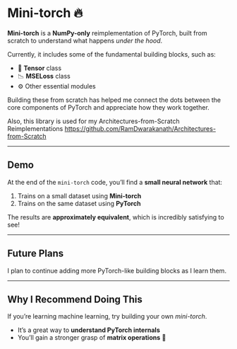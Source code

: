 # **Mini-torch 🔥**  

**Mini-torch** is a **NumPy-only** reimplementation of PyTorch, built from scratch to understand what happens *under the hood*.  

Currently, it includes some of the fundamental building blocks, such as:  
- 🧱 **Tensor** class  
- 📉 **MSELoss** class  
- ⚙️ Other essential modules  

Building these from scratch has helped me connect the dots between the core components of PyTorch and appreciate how they work together.  

Also, this library is used for my Architectures-from-Scratch Reimplementations https://github.com/RamDwarakanath/Architectures-from-Scratch

---

## **Demo**
At the end of the `mini-torch` code, you’ll find a **small neural network** that:  
1. Trains on a small dataset using **Mini-torch**  
2. Trains on the same dataset using **PyTorch**  

The results are **approximately equivalent**, which is incredibly satisfying to see!  

---

## **Future Plans**
I plan to continue adding more PyTorch-like building blocks as I learn them.

---

## **Why I Recommend Doing This**
If you’re learning machine learning, try building your own *mini-torch*.  
- It’s a great way to **understand PyTorch internals**  
- You’ll gain a stronger grasp of **matrix operations** 🧮  
